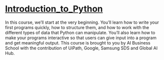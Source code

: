 # [Introduction_to_Python](https://globalaihub.com/courses/introduction-to-python/#learndash-course-content)

In this course, we’ll start at the very beginning. 
You’ll learn how to write your first programs quickly, 
how to structure them, and how to work with the different types of data that Python can manipulate.
You’ll also learn how to make your programs interactive so that users can give input into a program and get meaningful output. 
This course is brought to you by AI Business School with the contribution of UiPath, Google, Samsung SDS and Global AI Hub.
